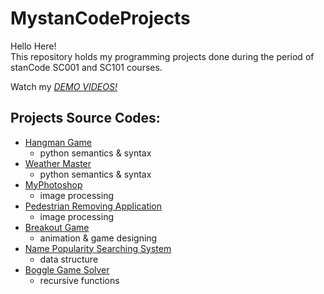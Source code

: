 # MystanCodeProjects
Hello Here!\
This repository holds my programming projects done during the period of stanCode SC001 and SC101 courses.

Watch my *[DEMO VIDEOS!](https://drive.google.com/drive/folders/1Gi3bn9qPW_gR0ISyGzVPLd5Bztdvd7rF?fbclid=IwAR36BW3v_bHn-Idsh-0_ROSWLwrXOzoervZId25OOzH2LX4b6FCGDfULdDg)*

## Projects Source Codes:
* [Hangman Game](https://github.com/Vivian1923/MystanCodeProjects/blob/main/stanCode_Projects/hangman_game/hangman.py)
  * python semantics & syntax
* [Weather Master]()
  * python semantics & syntax
* [MyPhotoshop](https://github.com/Vivian1923/MystanCodeProjects/blob/main/stanCode_Projects/myphotoshop/best_photoshop_award.py)
  * image processing
* [Pedestrian Removing Application]()
  * image processing
* [Breakout Game]()
  * animation & game designing
* [Name Popularity Searching System]()
  * data structure
* [Boggle Game Solver]()
  * recursive functions
